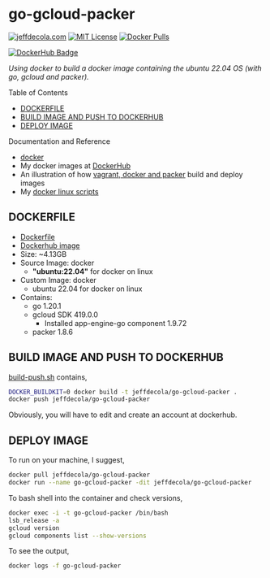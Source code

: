 # go-gcloud-packer

[![jeffdecola.com](https://img.shields.io/badge/website-jeffdecola.com-blue)](https://jeffdecola.com)
[![MIT License](https://img.shields.io/:license-mit-blue.svg)](https://jeffdecola.mit-license.org)
[![Docker Pulls](https://badgen.net/docker/pulls/jeffdecola/go-gcloud-packer?icon=docker&label=pulls)](https://hub.docker.com/r/jeffdecola/go-gcloud-packer)

[![DockerHub Badge](http://dockeri.co/image/jeffdecola/go-gcloud-packer)](https://hub.docker.com/r/jeffdecola/go-gcloud-packer/)

_Using docker to build a docker image
containing the ubuntu 22.04 OS
(with go, gcloud and packer)._

Table of Contents

* [DOCKERFILE](https://github.com/JeffDeCola/my-docker-image-builds/tree/master/images/go-gcloud-packer#dockerfile)
* [BUILD IMAGE AND PUSH TO DOCKERHUB](https://github.com/JeffDeCola/my-docker-image-builds/tree/master/images/go-gcloud-packer#build-image-and-push-to-dockerhub)
* [DEPLOY IMAGE](https://github.com/JeffDeCola/my-docker-image-builds/tree/master/images/go-gcloud-packer#deploy-image)

Documentation and Reference

* [docker](https://github.com/JeffDeCola/my-cheat-sheets/tree/master/software/operations/orchestration/builds-deployment-containers/docker-cheat-sheet)
* My docker images at
  [DockerHub](https://hub.docker.com/u/jeffdecola/)
* An illustration of how
  [vagrant, docker and packer](https://github.com/JeffDeCola/my-cheat-sheets/tree/master/software/operations/orchestration/builds-deployment-containers/packer-cheat-sheet#vagrant-docker-and-packer)
  build and deploy images
* My
  [docker linux scripts](https://github.com/JeffDeCola/my-linux-shell-scripts/tree/master?tab=readme-ov-file#docker)

## DOCKERFILE

* [Dockerfile](https://github.com/JeffDeCola/my-docker-image-builds/blob/master/images/go-gcloud-packer/Dockerfile)
* [Dockerhub image](https://hub.docker.com/r/jeffdecola/go-gcloud-packer)
* Size: ~4.13GB
* Source Image: docker
  * **"ubuntu:22.04"** for docker on linux
* Custom Image: docker
  * ubuntu 22.04 for docker on linux
* Contains:
  * go 1.20.1
  * gcloud SDK 419.0.0
    * Installed app-engine-go component 1.9.72
  * packer 1.8.6

## BUILD IMAGE AND PUSH TO DOCKERHUB

[build-push.sh](https://github.com/JeffDeCola/my-docker-image-builds/blob/master/images/go-gcloud-packer/build-push.sh)
contains,

```bash
DOCKER_BUILDKIT=0 docker build -t jeffdecola/go-gcloud-packer .
docker push jeffdecola/go-gcloud-packer
```

Obviously, you will have to edit and create an account at dockerhub.

## DEPLOY IMAGE

To run on your machine, I suggest,

```bash
docker pull jeffdecola/go-gcloud-packer
docker run --name go-gcloud-packer -dit jeffdecola/go-gcloud-packer
```

To bash shell into the container and check versions,

```bash
docker exec -i -t go-gcloud-packer /bin/bash
lsb_release -a
gcloud version
gcloud components list --show-versions
```

To see the output,

```bash
docker logs -f go-gcloud-packer
```
